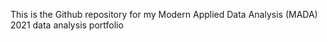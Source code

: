 This is the Github repository for my Modern Applied Data Analysis (MADA) 2021 data analysis portfolio